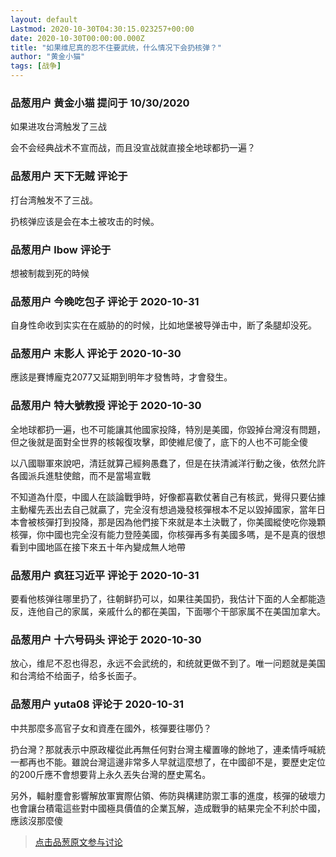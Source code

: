 ```yaml
---
layout: default
Lastmod: 2020-10-30T04:30:15.023257+00:00
date: 2020-10-30T00:00:00.000Z
title: "如果维尼真的忍不住要武统，什么情况下会扔核弹？"
author: "黄金小猫"
tags: [战争]
---
```



### 品葱用户 **黄金小猫** 提问于 10/30/2020
    
如果进攻台湾触发了三战  
  
会不会经典战术不宣而战，而且没宣战就直接全地球都扔一遍？
    
                

### 品葱用户 **天下无贼** 评论于 
        
打台湾触发不了三战。  
  
扔核弹应该是会在本土被攻击的时候。
        
                

### 品葱用户 **lbow** 评论于 
        
想被制裁到死的時候
        
                

### 品葱用户 **今晚吃包子** 评论于 2020-10-31
        
自身性命收到实实在在威胁的的时候，比如地堡被导弹击中，断了条腿却没死。
        
                

### 品葱用户 **末影人** 评论于 2020-10-30
        
應該是賽博龐克2077又延期到明年才發售時，才會發生。
        
                

### 品葱用户 **特大號教授** 评论于 2020-10-30
        
全地球都扔一遍，也不可能讓其他國家投降，特別是美國，你毀掉台灣沒有問題，但之後就是面對全世界的核報復攻擊，即使維尼傻了，底下的人也不可能全傻  
  
以八國聯軍來說吧，清廷就算己經夠愚蠢了，但是在扶清滅洋行動之後，依然允許各國派兵進駐使館，而不是當場宣戰  
  
不知道為什麼，中國人在談論戰爭時，好像都喜歡仗著自己有核武，覺得只要佔據主動權先丟出去自己就贏了，完全沒有想過幾發核彈根本不足以毀掉國家，當年日本會被核彈打到投降，那是因為他們接下來就是本土決戰了，你美國縱使吃你幾顆核彈，你中國也完全沒有能力登陸美國，你核彈再多有美國多嗎，是不是真的很想看到中國地區在接下來五十年內變成無人地帶
        
                

### 品葱用户 **疯狂习近平** 评论于 2020-10-31
        
要看他核弹往哪里扔了，往朝鲜扔可以，如果往美国扔，我估计下面的人全都能造反，连他自己的家属，亲戚什么的都在美国，下面哪个干部家属不在美国加拿大。
        
                

### 品葱用户 **十六号码头** 评论于 2020-10-30
        
放心，维尼不忍也得忍，永远不会武统的，和统就更做不到了。唯一问题就是美国和台湾给不给面子，给多长面子。
        
                

### 品葱用户 **yuta08** 评论于 2020-10-31
        
中共那麼多高官子女和資產在國外，核彈要往哪仍？  
  
扔台灣？那就表示中原政權從此再無任何對台灣主權置喙的餘地了，連柔情呼喊統一都再也不能。雖說台灣這邊非常多人早就這麼想了，在中國卻不是，要歷史定位的200斤應不會想要背上永久丟失台灣的歷史罵名。  
  
另外，輻射塵會影響解放軍實際佔領、佈防與構建防禦工事的進度，核彈的破壞力也會讓台積電這些對中國極具價值的企業瓦解，造成戰爭的結果完全不利於中國，應該沒那麼傻
        
                





> [点击品葱原文参与讨论](https://pincong.rocks/question/32848)


